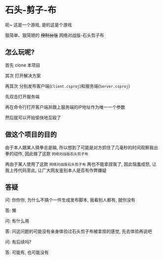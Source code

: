 # 石头-剪子-布

呃~ 这是一个游戏, 是的这是个游戏

狠简单、狠简陋的 ~~控制台版~~ 网络对战版-石头剪子布

## 怎么玩呢?

首先 clone 本项目

其次 打开解决方案

再其次 分别发布客户端(`Client.csproj`)和服务端(`Server.csproj`)

先双击打开服务端

再在命令行打开客户端并跟上服务端的IP地址作为唯一一个参数

然后就可以开始愉快地互殴了

## 做这个项目的目的

由于本人跟某人猜拳总是输, 所以想到了可能是对方抓住了几毫秒的时间观察我出拳的动作, 因此做了这款 `网络对战版石头剪子布`

再由于某人使用了这款 `网络对战版石头剪子布` 再也不能拿捏我了, 因此恼羞成怒, 让我上传代码至此, 让广大网友鉴别本人是否有作弊嫌疑

## 答疑

问: 你你你, 为什么不搞个一件生成发布脚本, 我看别人都有, 就你没有

答: 懒

问: 有什么用

答: 问这问题的可能没有亲身体验过石头剪子布被拿捏的感觉, 先去体验再说吧

问: 有后续吗?

答: 可能有, 也可能没有
